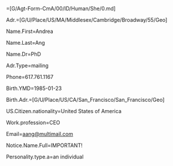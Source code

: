 =[G/Agt-Form-CmA/00/ID/Human/She/0.md]

Adr.=[G/U/Place/US/MA/Middlesex/Cambridge/Broadway/55/Geo]

Name.First=Andrea

Name.Last=Ang

Name.Dr=PhD

Adr.Type=mailing

Phone=617.761.1167

Birth.YMD=1985-01-23

Birth.Adr.=[G/U/Place/US/CA/San_Francisco/San_Francisco/Geo]

US.Citizen.nationality=United States of America

Work.profession=CEO

Email=aang@multimail.com

Notice.Name.Full=IMPORTANT!

Personality.type.a=an individual